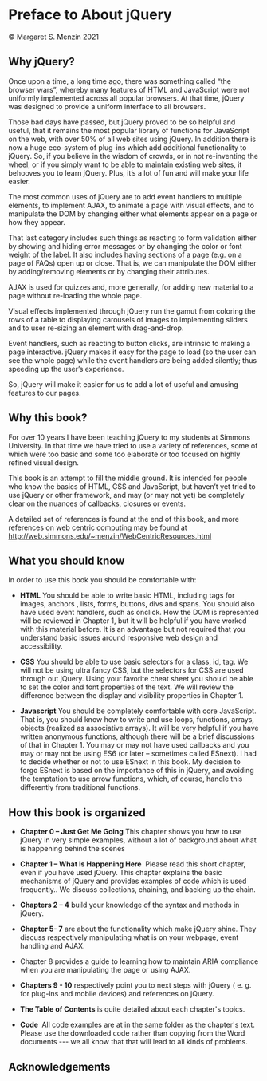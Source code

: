 # Preface to About jQuery
© Margaret S. Menzin 2021

## Why jQuery? 
Once upon a time, a long time ago, there was something called “the browser wars”, whereby many features of HTML and JavaScript were not uniformly implemented across all popular browsers. At that time, jQuery was designed to provide a uniform interface to all browsers.

Those bad days have passed, but jQuery proved to be so helpful and useful, that it remains the most popular library of functions for JavaScript on the web, with over 50% of all web sites using jQuery. In addition there is now a huge eco-system of plug-ins which add additional functionality to jQuery. So, if you believe in the wisdom of crowds, or in not re-inventing the wheel, or if  you simply want to be able to maintain existing web sites, it behooves you to learn jQuery. Plus, it’s a lot of fun and will make your life easier.

The most common uses of jQuery are to add event handlers to multiple elements, to implement AJAX, to animate a page with visual effects, and to manipulate the DOM by changing either what elements appear on a page or how they appear.  

That last category includes such things as reacting to form validation either by showing and hiding error messages or by changing the color or font weight of the label.  It also includes having sections of a page (e.g. on a page of FAQs) open up or close. That is, we can manipulate the DOM either by adding/removing elements or by changing their attributes.

AJAX is used for quizzes and, more generally, for adding new material to a page without re-loading the whole page.  

Visual effects implemented through jQuery run the gamut from coloring the rows of a table to displaying carousels of images to implementing sliders and to user re-sizing an element with drag-and-drop.  

Event handlers, such as reacting to button clicks, are intrinsic to making a page interactive. jQuery makes it easy for the page to load (so the user can see the whole page) while the event handlers are being added silently; thus speeding up the user’s experience.

So, jQuery will make it easier for us to add a lot of useful and amusing features to our pages.

## Why this book?
For over 10 years I have been teaching jQuery to my students at Simmons University. In that time we have tried to use a variety of references, some of which were too basic and some too elaborate or too focused on highly refined visual design.

This book is an attempt to fill the middle ground. It is intended for people who know the basics of HTML, CSS and JavaScript, but haven’t yet tried to use jQuery or other framework, and may (or may not yet) be completely clear on the nuances of callbacks, closures or events.

A detailed set of references is found at the end of this book, and more references on web centric computing may be found at http://web.simmons.edu/~menzin/WebCentricResources.html

## What you should know
In order to use this book you should be comfortable with:
- **HTML**
    You should be able to write basic HTML, including tags for images, anchors , lists, forms, buttons, divs and spans. You should also have used event handlers, such as onclick. How the DOM is represented will be reviewed in Chapter 1, but it will be helpful if you have worked with this material before. It is an advantage but not required that you understand basic issues around responsive web design  and accessibility.

- **CSS**
  You should be able to use basic selectors for a class, id, tag. We will not be using ultra fancy CSS, but the selectors for CSS are used through out jQuery. Using your favorite cheat sheet you should be able to set the color and font properties of the text. We will review the difference between the display and visibility properties in Chapter 1.

- **Javascript**
  You should be completely comfortable with core JavaScript. That is, you should know how to write and use loops, functions, arrays, objects (realized as associative arrays). It will be very helpful if you have written anonymous functions, although there will be a brief discussions of that in Chapter 1. You may or may not have used callbacks and you may or may not be using ES6 (or later – sometimes called ESnext). I had to decide whether or not to use ESnext in this book. My decision to forgo ESnext is based on the importance of this in jQuery, and avoiding the temptation to use arrow functions, which, of course, handle this differently from traditional functions.

## How this book is organized
- **Chapter 0 – Just Get Me Going**
  This chapter shows you how to use jQuery in very simple examples, without a lot of background about what is happening behind the scenes
  
- **Chapter 1 – What Is Happening Here** 
    Please read this short chapter, even if you have used jQuery.
This chapter explains the basic mechanisms of jQuery and provides examples of code which is used frequently.. We discuss collections, chaining, and backing up the chain.

- **Chapters 2 –  4** build your knowledge of the syntax and methods in jQuery.
  
- **Chapter 5- 7** are about the functionality which make jQuery shine.  They discuss respectively manipulating what is on your webpage, event handling and AJAX.
  
- Chapter 8 provides a guide to learning how to maintain ARIA compliance when you are manipulating the page or using AJAX.
  
- **Chapters 9  - 10** respectively point you to next steps with jQuery ( e. g. for plug-ins and mobile devices) and references on jQuery.
  
- **The Table of Contents** is quite detailed about each chapter's topics.
  
- **Code **
  All code examples are at in the same folder as the chapter's text. Please use the downloaded code rather than copying from the Word documents --- we all know that that will lead to all kinds of problems.


## Acknowledgements


